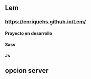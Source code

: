## Lem
###  https://enriquehs.github.io/Lem/

#### Proyecto en desarrollo

#### Sass
#### Js

## opcion server

  


